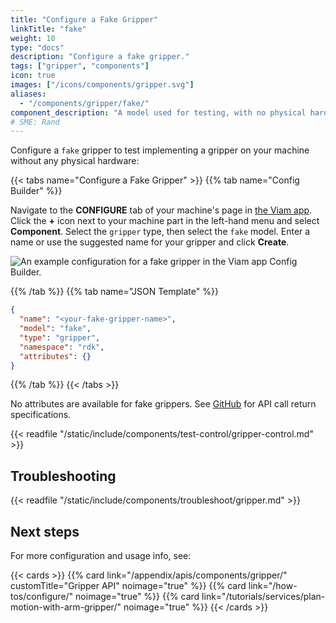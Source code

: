 ```yaml
---
title: "Configure a Fake Gripper"
linkTitle: "fake"
weight: 10
type: "docs"
description: "Configure a fake gripper."
tags: ["gripper", "components"]
icon: true
images: ["/icons/components/gripper.svg"]
aliases:
  - "/components/gripper/fake/"
component_description: "A model used for testing, with no physical hardware."
# SME: Rand
---
```


Configure a `fake` gripper to test implementing a gripper on your machine without any physical hardware:

{{< tabs name="Configure a Fake Gripper" >}}
{{% tab name="Config Builder" %}}

Navigate to the **CONFIGURE** tab of your machine's page in [the Viam app](https://app.viam.com).
Click the **+** icon next to your machine part in the left-hand menu and select **Component**.
Select the `gripper` type, then select the `fake` model.
Enter a name or use the suggested name for your gripper and click **Create**.

![An example configuration for a fake gripper in the Viam app Config Builder.](/components/gripper/fake-gripper-ui-config.png)

{{% /tab %}}
{{% tab name="JSON Template" %}}

```json {class="line-numbers linkable-line-numbers"}
{
  "name": "<your-fake-gripper-name>",
  "model": "fake",
  "type": "gripper",
  "namespace": "rdk",
  "attributes": {}
}
```

{{% /tab %}}
{{< /tabs >}}

No attributes are available for fake grippers.
See [GitHub](https://github.com/viamrobotics/rdk/blob/main/components/gripper/fake/gripper.go) for API call return specifications.

{{< readfile "/static/include/components/test-control/gripper-control.md" >}}

## Troubleshooting

{{< readfile "/static/include/components/troubleshoot/gripper.md" >}}

## Next steps

For more configuration and usage info, see:

{{< cards >}}
{{% card link="/appendix/apis/components/gripper/" customTitle="Gripper API" noimage="true" %}}
{{% card link="/how-tos/configure/" noimage="true" %}}
{{% card link="/tutorials/services/plan-motion-with-arm-gripper/" noimage="true" %}}
{{< /cards >}}
